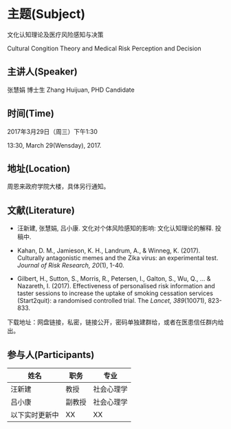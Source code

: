
# 主题(Subject)

文化认知理论及医疗风险感知与决策

Cultural Congition Theory and Medical Risk Perception and Decision

## 主讲人(Speaker)

张慧娟  博士生
Zhang Huijuan, PHD Candidate

## 时间(Time)

2017年3月29日（周三）下午1:30

13:30, March 29(Wensday), 2017. 


## 地址(Location)

周恩来政府学院大楼，具体另行通知。

## 文献(Literature)

* 汪新建, 张慧娟, 吕小康. 文化对个体风险感知的影响: 文化认知理论的解释. 投稿中.

* Kahan, D. M., Jamieson, K. H., Landrum, A., & Winneg, K. (2017). Culturally antagonistic memes and the Zika virus: an experimental test. *Journal of Risk Research, 20*(1), 1-40.

* Gilbert, H., Sutton, S., Morris, R., Petersen, I., Galton, S., Wu, Q., ... & Nazareth, I. (2017). Effectiveness of personalised risk information and taster sessions to increase the uptake of smoking cessation services (Start2quit): a randomised controlled trial. The *Lancet, 389*(10071), 823-833.

下载地址：网盘链接，私密，链接公开，密码单独建群给，或者在医患信任群内给出。

## 参与人(Participants)

姓名 | 职务  | 专业
-----|-------|----
汪新建 | 教授 | 社会心理学
吕小康 | 副教授 | 社会心理学
以下实时更新中 | XX | XX

